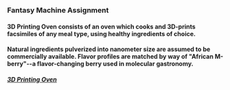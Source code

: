 ### Fantasy Machine Assignment  

#### 3D Printing Oven consists of an oven which cooks and 3D-prints facsimiles of any meal type, using healthy ingredients of choice.

#### Natural ingredients pulverized into nanometer size are assumed to be commercially available. Flavor profiles are matched by way of "African M-berry"--a flavor-changing berry used in molecular gastronomy.  

##### <a href="https://github.com/AlVicente/physicalcomputing/blob/master/Homework/Week2%20-%20Jan22nd/3D%20Printing%20Oven.JPG">3D Printing Oven</a>

